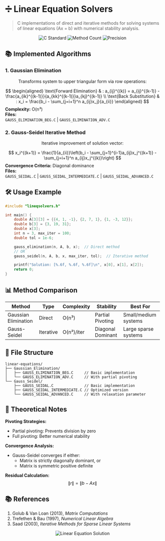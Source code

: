 
# ➗ Linear Equation Solvers

> C implementations of direct and iterative methods for solving systems of linear equations (Ax = b) with numerical stability analysis.

<div align="center">
  <img src="https://img.shields.io/badge/C-99%20Standard-blue?logo=c" alt="C Standard">
  <img src="https://img.shields.io/badge/Methods-4-brightgreen" alt="Method Count">
  <img src="https://img.shields.io/badge/Precision-Double-important" alt="Precision">
</div>

## 📚 Implemented Algorithms

### 1. Gaussian Elimination
```math
\text{Transforms system to upper triangular form via row operations:}
```
$$
\begin{aligned}
\text{Forward Elimination} & : a_{ij}^{(k)} = a_{ij}^{(k-1)} - \frac{a_{ik}^{(k-1)}}{a_{kk}^{(k-1)}}a_{kj}^{(k-1)} \\
\text{Back Substitution} & : x_i = \frac{b_i - \sum_{j=i+1}^n a_{ij}x_j}{a_{ii}}
\end{aligned}
$$
**Complexity:** O(n³)  
**Files:**  
`GAUSS_ELIMINATION_BEG.C` | `GAUSS_ELIMINATION_ADV.C`

### 2. Gauss-Seidel Iterative Method
```math
\text{Iterative improvement of solution vector:}
```
$$
x_i^{(k+1)} = \frac{1}{a_{ii}}\left(b_i - \sum_{j=1}^{i-1}a_{ij}x_j^{(k+1)} - \sum_{j=i+1}^n a_{ij}x_j^{(k)}\right)
$$
**Convergence Criteria:** Diagonal dominance  
**Files:**  
`GAUSS_SEIDAL.C` | `GAUSS_SEIDAL_INTERMEDIATE.C` | `GAUSS_SEIDAL_ADVANCED.C`

## 🛠 Usage Example
```c
#include "lineqsolvers.h"

int main() {
    double A[3][3] = {{4, 1, -1}, {2, 7, 1}, {1, -3, 12}};
    double b[3] = {3, 19, 31};
    double x[3];
    int n = 3, max_iter = 100;
    double tol = 1e-6;

    gauss_elimination(n, A, b, x);  // Direct method
    // OR
    gauss_seidel(n, A, b, x, max_iter, tol);  // Iterative method

    printf("Solution: [%.6f, %.6f, %.6f]\n", x[0], x[1], x[2]);
    return 0;
}
```

## 📊 Method Comparison

| Method            | Type      | Complexity | Stability       | Best For                |
|-------------------|-----------|------------|-----------------|-------------------------|
| Gaussian Elimination | Direct   | O(n³)      | Partial Pivoting | Small/medium systems    |
| Gauss-Seidel      | Iterative | O(n²)/iter | Diagonal Dominant| Large sparse systems    |

## 📁 File Structure

```
linear-equations/
├── Gaussian_Elimination/
│   ├── GAUSS_ELIMINATION_BEG.C     // Basic implementation
│   └── GAUSS_ELIMINATION_ADV.C     // With partial pivoting
└── Gauss_Seidel/
    ├── GAUSS_SEIDAL.C              // Basic implementation
    ├── GAUSS_SEIDAL_INTERMEDIATE.C // Optimized version
    └── GAUSS_SEIDAL_ADVANCED.C     // With relaxation parameter
```

## 📝 Theoretical Notes

**Pivoting Strategies:**
- Partial pivoting: Prevents division by zero
- Full pivoting: Better numerical stability

**Convergence Analysis:**
- Gauss-Seidel converges if either:
  - Matrix is strictly diagonally dominant, or
  - Matrix is symmetric positive definite

**Residual Calculation:**
$$
\|r\| = \|b - Ax\|
$$

## 📚 References

1. Golub & Van Loan (2013), *Matrix Computations*
2. Trefethen & Bau (1997), *Numerical Linear Algebra*
3. Saad (2003), *Iterative Methods for Sparse Linear Systems*

<div align="center">
  <img src="https://render.githubusercontent.com/render/math?math=\color{blue}\boxed{Ax=b\ \Rightarrow\ x=A^{-1}b}" alt="Linear Equation Solution">
</div>
